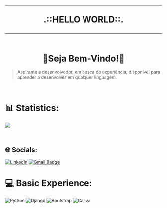 <h1 align="center">
<hr>.::HELLO WORLD::.<hr> <br>🫡Seja Bem-Vindo!👋</h1>

>Aspirante a desenvolvedor, em busca de experiência, disponível para aprender a desenvolver em qualquer linguagem.


<br>

# 📊 Statistics:
![](https://github-readme-stats.vercel.app/api?username=Caique108&theme=gotham&hide_border=false&include_all_commits=false&count_private=false)

<br>


## 🌐 Socials:
[![LinkedIn](https://img.shields.io/badge/LinkedIn-%230077B5.svg?logo=linkedin&logoColor=white)](https://linkedin.com/in/caique-couto-de-carvalho-002b60289) 
[![Gmail Badge](https://img.shields.io/badge/-Gmail-c14438?style=flat-square&logo=Gmail&logoColor=white&link=mailto:caique.usage@gmail.com)](mailto:caique.usage@gmail.com)

# 💻 Basic Experience:
![Python](https://img.shields.io/badge/python-3670A0?style=for-the-badge&logo=python&logoColor=ffdd54) ![Django](https://img.shields.io/badge/django-%23092E20.svg?style=for-the-badge&logo=django&logoColor=white) ![Bootstrap](https://img.shields.io/badge/bootstrap-%238511FA.svg?style=for-the-badge&logo=bootstrap&logoColor=white) ![Canva](https://img.shields.io/badge/Canva-%2300C4CC.svg?style=for-the-badge&logo=Canva&logoColor=white)


